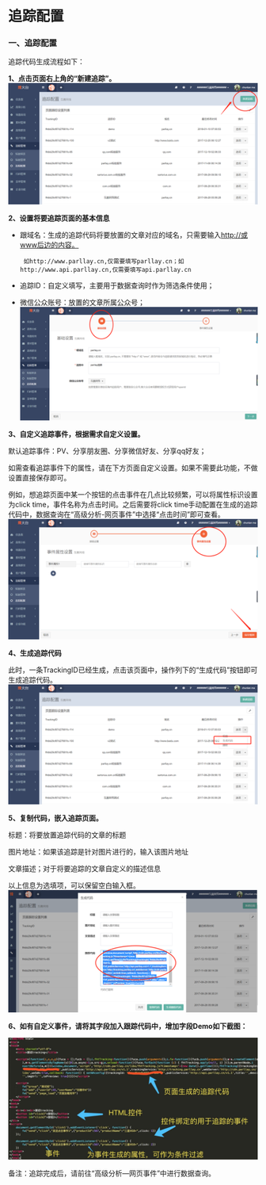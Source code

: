 # 追踪配置

### 一、追踪配置

追踪代码生成流程如下：

**1、点击页面右上角的“新建追踪”。**  
![](/assets/1516622243%281%29.png)

**2、设置将要追踪页面的基本信息**

* 跟域名：生成的追踪代码将要放置的文章对应的域名，只需要输入[http://或www后边的内容。](http://或www后边的内容。)

  ```
   如http://www.parllay.cn,仅需要填写parllay.cn；如http://www.api.parllay.cn,仅需要填写api.parllay.cn
  ```

* 追踪ID：自定义填写，主要用于数据查询时作为筛选条件使用；

* 微信公众账号：放置的文章所属公众号； ![](/assets/1516622316%281%29.jpg)

**3、自定义追踪事件，根据需求自定义设置。**

默认追踪事件：PV、分享朋友圈、分享微信好友、分享qq好友；

如需查看追踪事件下的属性，请在下方页面自定义设置。如果不需要此功能，不做设置直接保存即可。

例如，想追踪页面中某一个按钮的点击事件在几点比较频繁，可以将属性标识设置为click time，事件名称为点击时间。之后需要将click time手动配置在生成的追踪代码中，数据查询在“高级分析-网页事件”中选择“点击时间”即可查看。![](/assets/1516622414%281%29.png)

**4、生成追踪代码**

此时，一条TrackingID已经生成，点击该页面中，操作列下的“生成代码”按钮即可生成追踪代码。  
![](/assets/1516622601.png)

**5、复制代码，嵌入追踪页面。**

标题：将要放置追踪代码的文章的标题

图片地址：如果该追踪是针对图片进行的，输入该图片地址

文章描述；对于将要追踪的文章自定义的描述信息

以上信息为选填项，可以保留空白输入框。  
![](/assets/1516622729%281%29.png)

**6、如有自定义事件，请将其字段加入跟踪代码中，增加字段Demo如下截图：**

![](/assets/微信图片_20180305100403.jpg)

备注：追踪完成后，请前往“高级分析—网页事件”中进行数据查询。

